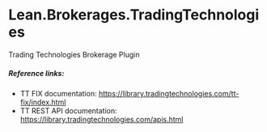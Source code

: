 # Lean.Brokerages.TradingTechnologies
Trading Technologies Brokerage Plugin

##### Reference links:

- TT FIX documentation: https://library.tradingtechnologies.com/tt-fix/index.html
- TT REST API documentation: https://library.tradingtechnologies.com/apis.html
